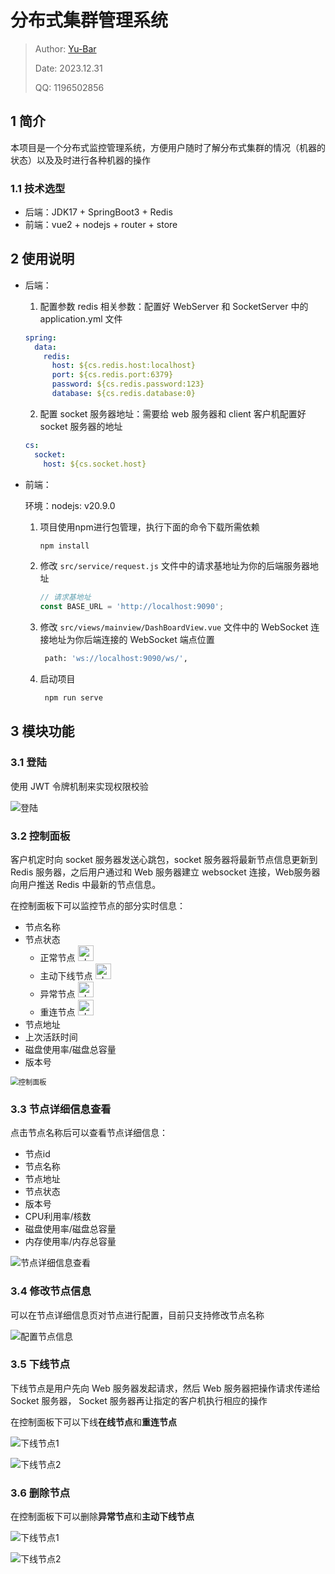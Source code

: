 # 分布式集群管理系统

> Author: [Yu-Bar](https://github.com/Yu-Bar)
>
> Date: 2023.12.31
>
> QQ: 1196502856



## 1 简介

本项目是一个分布式监控管理系统，方便用户随时了解分布式集群的情况（机器的状态）以及及时进行各种机器的操作

### 1.1 技术选型

- 后端：JDK17 + SpringBoot3 + Redis
- 前端：vue2 + nodejs + router + store



## 2 使用说明

- 后端：

  1. 配置参数 redis 相关参数：配置好 WebServer 和 SocketServer 中的 application.yml 文件

  ```yaml
  spring:
    data:
      redis:
        host: ${cs.redis.host:localhost}
        port: ${cs.redis.port:6379}
        password: ${cs.redis.password:123}
        database: ${cs.redis.database:0}
  ```

  2. 配置 socket 服务器地址：需要给 web 服务器和 client 客户机配置好 socket 服务器的地址

  ```yml
  cs:
    socket:
      host: ${cs.socket.host}
  ```

  

- 前端：

  环境：nodejs: v20.9.0 

  1. 项目使用npm进行包管理，执行下面的命令下载所需依赖

     ```bash
     npm install
     ```

  2. 修改 `src/service/request.js` 文件中的请求基地址为你的后端服务器地址

     ```js
     // 请求基地址
     const BASE_URL = 'http://localhost:9090';
     ```

  3. 修改 `src/views/mainview/DashBoardView.vue` 文件中的 WebSocket 连接地址为你后端连接的 WebSocket 端点位置

     ```bash
      path: 'ws://localhost:9090/ws/',
     ```

  4. 启动项目

     ```bash
      npm run serve
     ```

     



## 3 模块功能

### 3.1 登陆

使用 JWT 令牌机制来实现权限校验

![登陆](doc/img/登陆.png)



### 3.2 控制面板

客户机定时向 socket 服务器发送心跳包，socket 服务器将最新节点信息更新到 Redis 服务器，之后用户通过和 Web 服务器建立 websocket 连接，Web服务器向用户推送 Redis 中最新的节点信息。



在控制面板下可以监控节点的部分实时信息：

- 节点名称
- 节点状态
  - 正常节点 <img src="doc/img/ok.png" alt="ok" style="width:25px;" />
  - 主动下线节点 <img src="doc/img/offline.png" alt="ok" style="width:25px;" />
  - 异常节点 <img src="doc/img/wrong.png" alt="ok" style="width:25px;" />
  - 重连节点 <img src="doc/img/retry.png" alt="ok" style="width:25px;" />
- 节点地址
- 上次活跃时间
- 磁盘使用率/磁盘总容量
- 版本号

<img src="doc/img/控制面板.png" alt="控制面板" style="zoom:80%;" />



### 3.3 节点详细信息查看

点击节点名称后可以查看节点详细信息：

- 节点id
- 节点名称
- 节点地址
- 节点状态
- 版本号
- CPU利用率/核数
- 磁盘使用率/磁盘总容量
- 内存使用率/内存总容量

![节点详细信息查看](doc/img/节点详细信息查看.png)



### 3.4 修改节点信息

可以在节点详细信息页对节点进行配置，目前只支持修改节点名称

![配置节点信息](doc/img/配置节点信息.png)



### 3.5 下线节点

下线节点是用户先向 Web 服务器发起请求，然后 Web 服务器把操作请求传递给 Socket 服务器， Socket 服务器再让指定的客户机执行相应的操作

在控制面板下可以下线**在线节点**和**重连节点** 

![下线节点1](doc/img/下线节点1.png)

![下线节点2](doc/img/下线节点2.png)



### 3.6 删除节点

在控制面板下可以删除**异常节点**和**主动下线节点** 

![下线节点1](doc/img/删除节点1.png)

![下线节点2](doc/img/删除节点2.png)